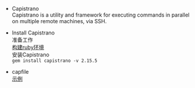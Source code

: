 * Capistrano  
Capistrano is a utility and framework for executing commands in parallel on multiple remote machines, via SSH.  

* Install Capistrano  
准备工作  
  [构建ruby环境](https://ruby-china.org/wiki/install_ruby_guide)  
安装Capistrano  
  ```gem install capistrano -v 2.15.5```  
  
* capfile  
  [示例](https://ruby-china.org/wiki/capistrano-2_x-getting-started)  

